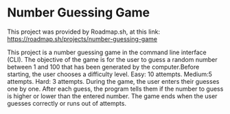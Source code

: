 # Number Guessing Game

This project was provided by Roadmap.sh, at this link: https://roadmap.sh/projects/number-guessing-game

This project is a number guessing game in the command line interface (CLI). The objective of the game is for the user to guess a random number between 1 and 100 that has been generated by the computer.Before starting, the user chooses a difficulty level.
Easy: 10 attempts.
Medium:5 attempts.
Hard: 3 attempts.
During the game, the user enters their guesses one by one. After each guess, the program tells them if the number to guess is higher or lower than the entered number. The game ends when the user guesses correctly or runs out of attempts.


